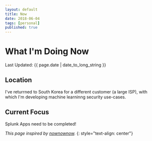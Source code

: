 ```yaml
---
layout: default
title: Now
date: 2018-06-04
tags: [personal]
published: true
---
```


# What I'm Doing Now

Last Updated: {{ page.date | date_to_long_string }}

## Location

I've returrned to South Korea for a different customer (a large ISP), with
which I'm developing machine learninng security use-cases.

## Current Focus

Splunk Apps need to be completed!

*This page inspired by [nownownow](http://nownownow.com).*
{: style="text-align: center"}
